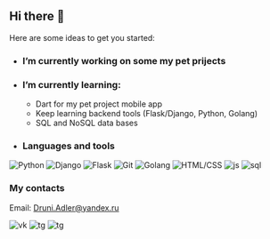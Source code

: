 ## Hi there 👋


Here are some ideas to get you started:

- ### I’m currently working on some my pet prijects 

- ### I’m currently learning:
    + Dart for my pet project mobile app
    + Keep learning backend tools (Flask/Django, Python, Golang)
    + SQL and NoSQL data bases

- ### Languages and tools
![Python](https://img.shields.io/badge/-Python-090909?style=for-the-badge&logo=python)
![Django](https://img.shields.io/badge/-Django-090909?style=for-the-badge&logo=django)
![Flask](https://img.shields.io/badge/-Flask-090909?style=for-the-badge&logo=flask)
![Git](https://img.shields.io/badge/-Git-090909?style=for-the-badge&logo=git)
![Golang](https://img.shields.io/badge/-Golang-090909?style=for-the-badge&logo=go)
![HTML/CSS](https://img.shields.io/badge/-HTML/CSS-090909?style=for-the-badge&logo=)
![js](https://img.shields.io/badge/-javascript-090909?style=for-the-badge&logo=javascript)
![sql](https://img.shields.io/badge/-SQL-090909?style=for-the-badge&logo=)


### My contacts
Email: Druni.Adler@yandex.ru

![vk](https://img.shields.io/badge/-@Skeleton255-090909?style=for-the-badge&logo=vk)
![tg](https://img.shields.io/badge/-@Druni_Adler-090909?style=for-the-badge&logo=telegram)
![tg](https://img.shields.io/badge/-@Druni_Adler-090909?style=for-the-badge&logo=telegram)